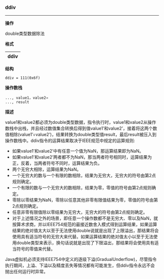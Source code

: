 ### ddiv

----

**操作**

double类型数据除法

**格式**

|ddiv|
|--------:|

**结构**
```
ddiv = 111(0x6f)
```

**操作数栈**
```
..., value1，value2→
..., result
```

**描述**

value1和value2都必须为double类型数据，指令执行时，value1和value2从操作数栈中出栈，并且经过数值集合转换后得到值value1’和value2’，接着将这两个数值相除(value1’÷value2’)，结果转换为double类型值result，最后result被压入到操作数栈中。ddiv指令的运算结果取决于IEEE规范中规定的运算规则:
* 如果value1’和value2’中有任意一个值为NaN，那运算结果即为NaN。
* 如果value1’和value2’两者都不为NaN，那当两者符号相同时，运算结果为正，反着，当两者符号不同时，运算结果为负。
* 两个无穷大相除，运算结果为NaN。
* 一个无穷大的数与一个有限的数相除，结果为无穷大，无穷大的符号由第2点规则确定。
* 一个有限的数与一个无穷大的数相除，结果为零，零值的符号由第2点规则确定。
* 零除以零结果为NaN，零除以任意其他非零有限值结果为零，零值的符号由第2点规则确定。
* 任意非零有限值除以零结果为无穷大，无穷大的符号由第2点规则确定。
* 对于上述情况之外的场景，即任意一个操作数都不是无穷大、零以及NaN，就按算术求商，并以IEEE754规范的最接近数舍入模式得到运算结果，如果运算结果的绝对值太大以至于无法使用double说就是出现了上限溢出，那结果将会使用具有适当符号的无穷大来代替。如果运算结果的绝对值太小以至于无法使用double类型来表示，换句话说就是出现了下限溢出，那结果将会使用具有适当符号的零值来代替。

Java虚拟机必须支持IEEE754中定义的逐级下溢(GradualUnderflow)，尽管指令执行期间，上溢、下溢以及精度丢失等情况都有可能发生，但ddiv指令永远不会抛出任何运行时异常。
